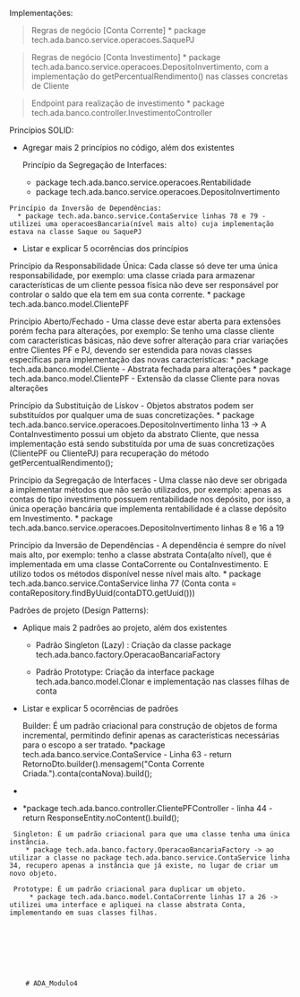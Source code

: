 Implementações:

   > Regras de negócio [Conta Corrente]
      * package tech.ada.banco.service.operacoes.SaquePJ

   > Regras de negócio [Conta Investimento]
       *  package tech.ada.banco.service.operacoes.DepositoInvertimento, com a implementação do getPercentualRendimento() nas classes concretas de Cliente

   > Endpoint para realização de investimento
       * package tech.ada.banco.controller.InvestimentoController


Princípios SOLID:
   - Agregar mais 2 princípios no código, além dos existentes
         
     Princípio da Segregação de Interfaces:      
      * package tech.ada.banco.service.operacoes.Rentabilidade
      * package tech.ada.banco.service.operacoes.DepositoInvertimento
 
    Princípio da Inversão de Dependências:
      * package tech.ada.banco.service.ContaService linhas 78 e 79 -  utilizei uma operacoesBancaria(nível mais alto) cuja implementação estava na classe Saque ou SaquePJ
       

   - Listar e explicar 5 ocorrências dos princípios
   
   Princípio da Responsabilidade Única: Cada classe só deve ter uma única responsabilidade, por exemplo: uma classe criada para armazenar características de um cliente pessoa física não deve ser responsável por controlar o saldo que ela tem em sua conta corrente.
     * package tech.ada.banco.model.ClientePF   

   Princípio Aberto/Fechado - Uma classe deve estar aberta para extensões porém fecha para alterações, por exemplo: Se tenho uma classe cliente com características básicas, não deve sofrer alteração para criar variações entre Clientes PF e PJ, devendo ser estendida para novas classes específicas para implementação das novas características:
    * package tech.ada.banco.model.Cliente -  Abstrata fechada para alterações
    * package tech.ada.banco.model.ClientePF - Extensão da classe Cliente para novas alterações

   Princípio da Substituição de Liskov - Objetos abstratos podem ser substituídos por qualquer uma de suas concretizações.
       *  package tech.ada.banco.service.operacoes.DepositoInvertimento linha 13 -> A ContaInvestimento possui um objeto da abstrato Cliente, que nessa implementação está sendo substituída por uma de suas concretizações (ClientePF ou ClientePJ) para recuperação do método getPercentualRendimento();

   
   Princípio da Segregação de Interfaces - Uma classe não deve ser obrigada a implementar métodos que não serão utilizados, por exemplo: apenas as contas do tipo investimento possuem rentabilidade nos depósito, por isso, a única operação bancária que implementa rentabilidade é a classe depósito em Investimento.
      * package tech.ada.banco.service.operacoes.DepositoInvertimento linhas 8 e  16 a 19
         
  Princípio da Inversão de Dependências - A dependência é sempre do nível mais alto, por exemplo: tenho a classe abstrata Conta(alto nível), que é implementada em uma classe ContaCorrente ou ContaInvestimento.  E utilizo todos os métodos disponível nesse nível mais alto.
      * package tech.ada.banco.service.ContaService linha 77 (Conta conta = contaRepository.findByUuid(contaDTO.getUuid()))


Padrões de projeto (Design Patterns):
   - Aplique mais 2 padrões ao projeto, além dos existentes

      - Padrão Singleton (Lazy) : Criação da classe package tech.ada.banco.factory.OperacaoBancariaFactory 

      - Padrão Prototype: Criação da interface package tech.ada.banco.model.Clonar e implementação nas classes filhas de conta 


   - Listar e explicar 5 ocorrências de padrões
      
      Builder: É um padrão criacional para construção de objetos de forma incremental, permitindo definir apenas as características necessárias para o escopo a ser tratado.
      *package tech.ada.banco.service.ContaService - Linha 63 - return RetornoDto.builder().mensagem("Conta Corrente Criada.").conta(contaNova).build();
   - 
   -  *package tech.ada.banco.controller.ClientePFController - linha 44 - return ResponseEntity.noContent().build();

     Singleton: É um padrão criacional para que uma classe tenha uma única instância.
        * package tech.ada.banco.factory.OperacaoBancariaFactory -> ao utilizar a classe no package tech.ada.banco.service.ContaService linha 34, recupero apenas a instância que já existe, no lugar de criar um novo objeto. 
           
     Prototype: É um padrão criacional para duplicar um objeto. 
         * package tech.ada.banco.model.ContaCorrente linhas 17 a 26 -> utilizei uma interface e apliquei na classe abstrata Conta, implementando em suas classes filhas.





      


        #   A D A _ M o d u l o 4  
 